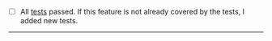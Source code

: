 - [ ] All [tests](../CONTRIBUTING.md) passed. If this feature is not already covered by the tests, I added new
  tests.

-----
